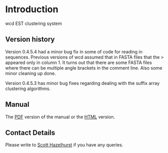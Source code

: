 # Introduction #

wcd EST clustering system



## Version history ##

Version 0.4.5.4 had a minor bug fix in some of code for reading in sequences. Previous
versions of wcd assumed that in FASTA files that the > appeared only in column 1. It turns out that there are some FASTA files where there can be multiple angle brackets in the comment line. Also some minor cleaning up done.

Version 0.4.5.3 has minor bug fixes regarding dealing with the suffix array clustering
algorithms.


## Manual ##
The [PDF](http://www.bioinf.wits.ac.za/~scott/wcd.pdf) version of the manual or the
[HTML](http://www.bioinf.wits.ac.za/~scott/wcd.html) version.

## Contact Details ##

Please write to [Scott Hazelhurst](http://dept.ee.wits.ac.za/~scott) if you have any queries.
